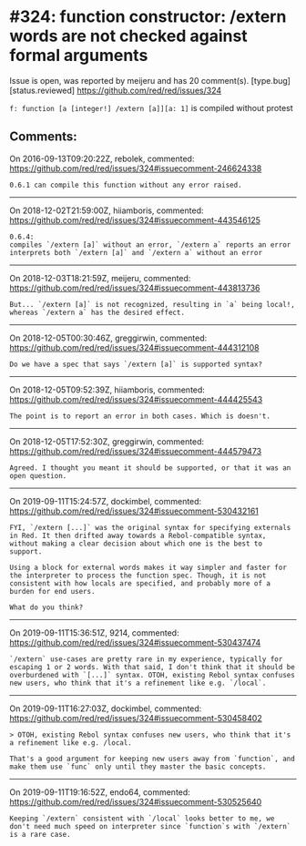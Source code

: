 
#324: function constructor: /extern words are not checked against formal arguments
================================================================================
Issue is open, was reported by meijeru and has 20 comment(s).
[type.bug] [status.reviewed]
<https://github.com/red/red/issues/324>

`f: function [a [integer!] /extern [a]][a: 1]` is compiled without protest



Comments:
--------------------------------------------------------------------------------

On 2016-09-13T09:20:22Z, rebolek, commented:
<https://github.com/red/red/issues/324#issuecomment-246624338>

    0.6.1 can compile this function without any error raised.

--------------------------------------------------------------------------------

On 2018-12-02T21:59:00Z, hiiamboris, commented:
<https://github.com/red/red/issues/324#issuecomment-443546125>

    0.6.4:
    compiles `/extern [a]` without an error, `/extern a` reports an error
    interprets both `/extern [a]` and `/extern a` without an error

--------------------------------------------------------------------------------

On 2018-12-03T18:21:59Z, meijeru, commented:
<https://github.com/red/red/issues/324#issuecomment-443813736>

    But... `/extern [a]` is not recognized, resulting in `a` being local!, whereas `/extern a` has the desired effect. 

--------------------------------------------------------------------------------

On 2018-12-05T00:30:46Z, greggirwin, commented:
<https://github.com/red/red/issues/324#issuecomment-444312108>

    Do we have a spec that says `/extern [a]` is supported syntax?

--------------------------------------------------------------------------------

On 2018-12-05T09:52:39Z, hiiamboris, commented:
<https://github.com/red/red/issues/324#issuecomment-444425543>

    The point is to report an error in both cases. Which is doesn't.

--------------------------------------------------------------------------------

On 2018-12-05T17:52:30Z, greggirwin, commented:
<https://github.com/red/red/issues/324#issuecomment-444579473>

    Agreed. I thought you meant it should be supported, or that it was an open question. 

--------------------------------------------------------------------------------

On 2019-09-11T15:24:57Z, dockimbel, commented:
<https://github.com/red/red/issues/324#issuecomment-530432161>

    FYI, `/extern [...]` was the original syntax for specifying externals in Red. It then drifted away towards a Rebol-compatible syntax, without making a clear decision about which one is the best to support.
    
    Using a block for external words makes it way simpler and faster for the interpreter to process the function spec. Though, it is not consistent with how locals are specified, and probably more of a burden for end users.
    
    What do you think?

--------------------------------------------------------------------------------

On 2019-09-11T15:36:51Z, 9214, commented:
<https://github.com/red/red/issues/324#issuecomment-530437474>

    `/extern` use-cases are pretty rare in my experience, typically for escaping 1 or 2 words. With that said, I don't think that it should be overburdened with `[...]` syntax. OTOH, existing Rebol syntax confuses new users, who think that it's a refinement like e.g. `/local`.

--------------------------------------------------------------------------------

On 2019-09-11T16:27:03Z, dockimbel, commented:
<https://github.com/red/red/issues/324#issuecomment-530458402>

    > OTOH, existing Rebol syntax confuses new users, who think that it's a refinement like e.g. /local.
    
    That's a good argument for keeping new users away from `function`, and make them use `func` only until they master the basic concepts.

--------------------------------------------------------------------------------

On 2019-09-11T19:16:52Z, endo64, commented:
<https://github.com/red/red/issues/324#issuecomment-530525640>

    Keeping `/extern` consistent with `/local` looks better to me, we don't need much speed on interpreter since `function`s with `/extern` is a rare case.

